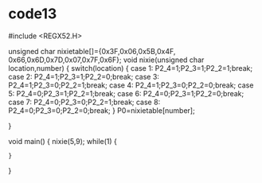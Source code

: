 # code13
#include <REGX52.H>

unsigned char nixietable[]={0x3F,0x06,0x5B,0x4F,
0x66,0x6D,0x7D,0x07,0x7F,0x6F};
void nixie(unsigned char location,number)
{
	switch(location)
	{
		case 1: P2_4=1;P2_3=1;P2_2=1;break;
		case 2: P2_4=1;P2_3=1;P2_2=0;break;
		case 3: P2_4=1;P2_3=0;P2_2=1;break;
		case 4: P2_4=1;P2_3=0;P2_2=0;break;
		case 5: P2_4=0;P2_3=1;P2_2=1;break;
		case 6: P2_4=0;P2_3=1;P2_2=0;break;
		case 7: P2_4=0;P2_3=0;P2_2=1;break;
		case 8: P2_4=0;P2_3=0;P2_2=0;break;
	}
	P0=nixietable[number];
	
}

void main()
{
	nixie(5,9);
	while(1)
	{
		
	}
	
	
	
	
}



